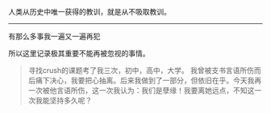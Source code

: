 人类从历史中唯一获得的教训，就是从不吸取教训。

---


有那么多事我一遍又一遍再犯

所以这里记录极其重要不能再被忽视的事情。
> 寻找crush的课题考了我三次，初中，高中，大学。
> 我曾被支书言语所伤而后痛下决心，我要把心抽离。后来我做到了一部分，但依旧在乎。今天我再一次被他言语所伤，这一次我认为：我们是孽缘！我要离她远点，不知这一次我能坚持多久呢？